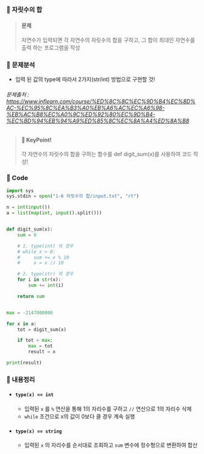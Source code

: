 ### 🥉 자릿수의 합

> #### 문제
>
> 자연수가 입력되면 각 자연수의 자릿수의 합을 구하고, 그 합이 최대인 자연수를 출력 하는 프로그램을 작성

### 📌 문제분석

- 입력 된 값의 type에 따라서 2가지(str/int) 방법으로 구현할 것!

###### 문제출처 : https://www.inflearn.com/course/%ED%8C%8C%EC%9D%B4%EC%8D%AC-%EC%95%8C%EA%B3%A0%EB%A6%AC%EC%A6%98-%EB%AC%B8%EC%A0%9C%ED%92%80%EC%9D%B4-%EC%BD%94%EB%94%A9%ED%85%8C%EC%8A%A4%ED%8A%B8

> #### 🔑 KeyPoint!
>
> 각 자연수의 자릿수의 합을 구하는 함수를 def digit_sum(x)를 사용하여 코드 작성!

### 🔌 Code

```python
import sys
sys.stdin = open("1-6 자릿수의 합/input.txt", "rt")

n = int(input())
a = list(map(int, input().split()))


def digit_sum(x):
    sum = 0

    # 1. type(int) 의 경우
    # while x > 0:
    #     sum += x % 10
    #     x = x // 10

    # 2. type(str) 의 경우
    for i in str(x):
        sum += int(i)

    return sum


max = -2147000000

for x in a:
    tot = digit_sum(x)

    if tot > max:
        max = tot
        result = x

print(result)
```

### 📃 내용정리

- #### `type(x) == int`
  - 입력된 `x` 를 `%` 연산을 통해 1의 자리수를 구하고 `//` 연산으로 1의 자리수 삭제
  - `while` 조건으로 x의 값이 0보다 클 경우 계속 실행
- #### `type(x) == string`
  - 입력된 `x` 의 자리수를 순서대로 조회하고 `sum` 변수에 정수형으로 변환하여 합산
